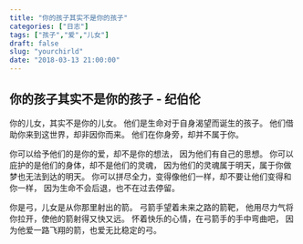 ```yaml
---
title: "你的孩子其实不是你的孩子"
categories: ["日志"]
tags: ["孩子","爱","儿女"]
draft: false
slug: "yourchirld"
date: "2018-03-13 21:00:00"
---
```


你的孩子其实不是你的孩子 - 纪伯伦
------------------

你的儿女，其实不是你的儿女。
他们是生命对于自身渴望而诞生的孩子。
他们借助你来到这世界，却非因你而来。
他们在你身旁，却并不属于你。

你可以给予他们的是你的爱，却不是你的想法，
因为他们有自己的思想。
你可以庇护的是他们的身体，却不是他们的灵魂，
因为他们的灵魂属于明天，属于你做梦也无法到达的明天。
你可以拼尽全力，变得像他们一样，却不要让他们变得和你一样，
因为生命不会后退，也不在过去停留。

你是弓，儿女是从你那里射出的箭。
弓箭手望着未来之路的箭靶，
他用尽力气将你拉开，使他的箭射得又快又远。
怀着快乐的心情，在弓箭手的手中弯曲吧，
因为他爱一路飞翔的箭，也爱无比稳定的弓。
